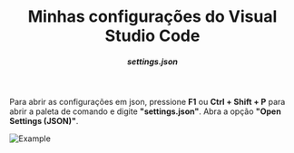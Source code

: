 <h1 align="center">Minhas configurações do Visual Studio Code</h1>
<h5 align="center">settings.json</h5><br/>

Para abrir as configurações em json, pressione **F1** ou **Ctrl + Shift + P** para abrir a paleta de comando e digite **"settings.json"**. Abra a opção **"Open Settings (JSON)"**.

![Example](https://i.imgur.com/HCRRyzP.png)
